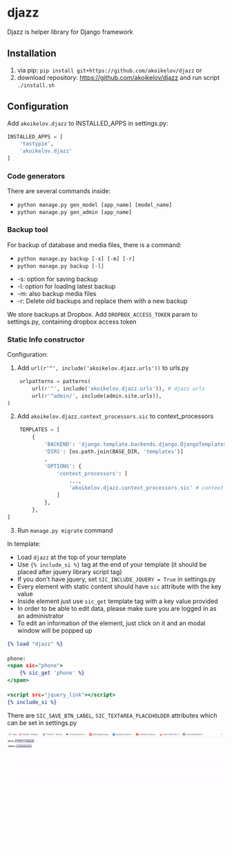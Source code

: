 # djazz
Djazz is helper library for Django framework

## Installation
1. via pip: `pip install git+https://github.com/akoikelov/djazz`
or
2. download repository: https://github.com/akoikelov/djazz and run script `./install.sh`

## Configuration

Add `akoikelov.djazz` to INSTALLED_APPS in settings.py:
```python
INSTALLED_APPS = [
    'tastypie',
    'akoikelov.djazz'
]
```

### Code generators

There are several commands inside:
- `python manage.py gen_model [app_name] [model_name]`
- `python manage.py gen_admin [app_name]`

### Backup tool

For backup of database and media files, there is a command:

- `python manage.py backup [-s] [-m] [-r]`
- `python manage.py backup [-l]`

* -s: option for saving backup
* -l: option for loading latest backup
* -m: also backup media files
* -r: Delete old backups and replace them with a new backup

We store backups at Dropbox.
Add `DROPBOX_ACCESS_TOKEN` param to settings.py, containing dropbox access token

### Static Info constructor

Configuration:

1. Add `url(r'^', include('akoikelov.djazz.urls'))` to urls.py
```python
    urlpatterns = patterns(
        url(r'^', include('akoikelov.djazz.urls')), # djazz urls
        url(r'^admin/', include(admin.site.urls)),
)
```
2. Add `akoikelov.djazz.context_processors.sic` to context_processors
```python
    TEMPLATES = [
        {
            'BACKEND': 'django.template.backends.django.DjangoTemplates',
            'DIRS': [os.path.join(BASE_DIR, 'templates')]
            ,
            'OPTIONS': {
                'context_processors': [
                    ...,
                    'akoikelov.djazz.context_processors.sic' # context processor
                ]
            },
        },
]
```
3. Run `manage.py migrate` command


In template:

- Load `djazz` at the top of your template
- Use `{% include_si %}` tag at the end of your template (it should be placed after jquery library script tag)
- If you don't have jquery, set `SIC_INCLUDE_JQUERY = True` in settings.py
- Every element with static content should have `sic` attribute with the key value
- Inside element just use `sic_get` template tag with a key value provided
- In order to be able to edit data, please make sure you are logged in as an administrator
- To edit an information of the element, just click on it and an modal window will be popped up

```djangotemplate
{% load "djazz" %}

phone: 
<span sic="phone">
    {% sic_get 'phone' %}
</span>

<script src="jquery_link"></script>
{% include_si %}
```

There are `SIC_SAVE_BTN_LABEL`, `SIC_TEXTAREA_PLACEHOLDER` attributes which can be set in settings.py

![alt text](screencast/sic.gif)